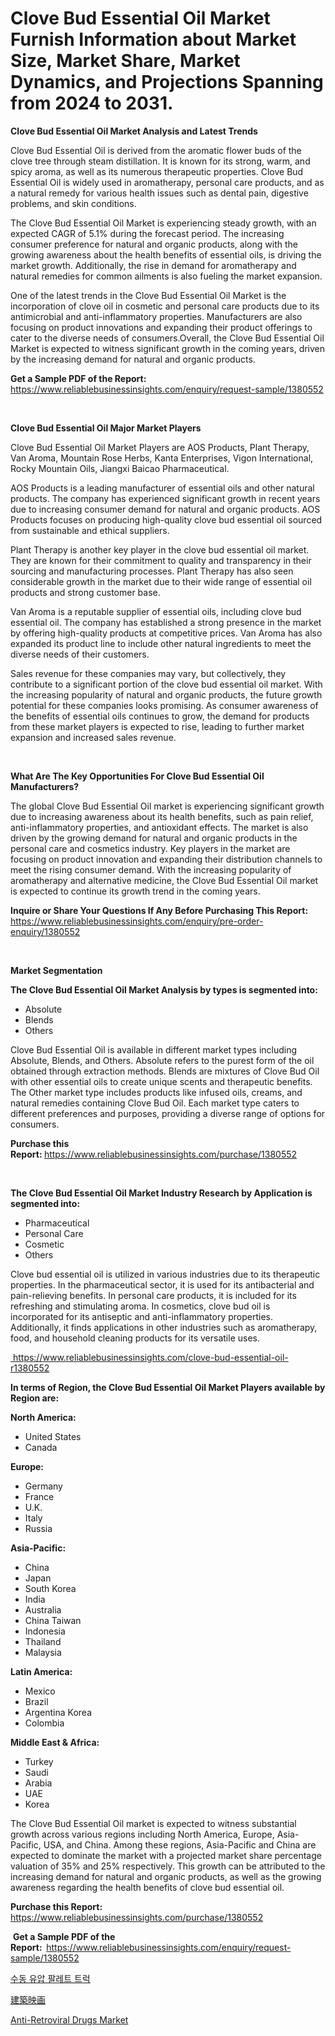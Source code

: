 <p><h1>Clove Bud Essential Oil Market Furnish Information about Market Size, Market Share, Market Dynamics, and Projections Spanning from 2024 to 2031.</h1></p><p><strong>Clove Bud Essential Oil Market Analysis and Latest Trends</strong></p>
<p><p>Clove Bud Essential Oil is derived from the aromatic flower buds of the clove tree through steam distillation. It is known for its strong, warm, and spicy aroma, as well as its numerous therapeutic properties. Clove Bud Essential Oil is widely used in aromatherapy, personal care products, and as a natural remedy for various health issues such as dental pain, digestive problems, and skin conditions.</p><p>The Clove Bud Essential Oil Market is experiencing steady growth, with an expected CAGR of 5.1% during the forecast period. The increasing consumer preference for natural and organic products, along with the growing awareness about the health benefits of essential oils, is driving the market growth. Additionally, the rise in demand for aromatherapy and natural remedies for common ailments is also fueling the market expansion.</p><p>One of the latest trends in the Clove Bud Essential Oil Market is the incorporation of clove oil in cosmetic and personal care products due to its antimicrobial and anti-inflammatory properties. Manufacturers are also focusing on product innovations and expanding their product offerings to cater to the diverse needs of consumers.Overall, the Clove Bud Essential Oil Market is expected to witness significant growth in the coming years, driven by the increasing demand for natural and organic products.</p></p>
<p><strong>Get a Sample PDF of the Report:&nbsp;</strong> <a href="https://www.reliablebusinessinsights.com/enquiry/request-sample/1380552">https://www.reliablebusinessinsights.com/enquiry/request-sample/1380552</a></p>
<p>&nbsp;</p>
<p><strong>Clove Bud Essential Oil Major Market Players</strong></p>
<p><p>Clove Bud Essential Oil Market Players are AOS Products, Plant Therapy, Van Aroma, Mountain Rose Herbs, Kanta Enterprises, Vigon International, Rocky Mountain Oils, Jiangxi Baicao Pharmaceutical. </p><p>AOS Products is a leading manufacturer of essential oils and other natural products. The company has experienced significant growth in recent years due to increasing consumer demand for natural and organic products. AOS Products focuses on producing high-quality clove bud essential oil sourced from sustainable and ethical suppliers.</p><p>Plant Therapy is another key player in the clove bud essential oil market. They are known for their commitment to quality and transparency in their sourcing and manufacturing processes. Plant Therapy has also seen considerable growth in the market due to their wide range of essential oil products and strong customer base.</p><p>Van Aroma is a reputable supplier of essential oils, including clove bud essential oil. The company has established a strong presence in the market by offering high-quality products at competitive prices. Van Aroma has also expanded its product line to include other natural ingredients to meet the diverse needs of their customers.</p><p>Sales revenue for these companies may vary, but collectively, they contribute to a significant portion of the clove bud essential oil market. With the increasing popularity of natural and organic products, the future growth potential for these companies looks promising. As consumer awareness of the benefits of essential oils continues to grow, the demand for products from these market players is expected to rise, leading to further market expansion and increased sales revenue.</p></p>
<p>&nbsp;</p>
<p><strong>What Are The Key Opportunities For Clove Bud Essential Oil Manufacturers?</strong></p>
<p><p>The global Clove Bud Essential Oil market is experiencing significant growth due to increasing awareness about its health benefits, such as pain relief, anti-inflammatory properties, and antioxidant effects. The market is also driven by the growing demand for natural and organic products in the personal care and cosmetics industry. Key players in the market are focusing on product innovation and expanding their distribution channels to meet the rising consumer demand. With the increasing popularity of aromatherapy and alternative medicine, the Clove Bud Essential Oil market is expected to continue its growth trend in the coming years.</p></p>
<p><strong>Inquire or Share Your Questions If Any Before Purchasing This Report:</strong> <a href="https://www.reliablebusinessinsights.com/enquiry/pre-order-enquiry/1380552">https://www.reliablebusinessinsights.com/enquiry/pre-order-enquiry/1380552</a></p>
<p>&nbsp;</p>
<p><strong>Market Segmentation</strong></p>
<p><strong>The Clove Bud Essential Oil Market Analysis by types is segmented into:</strong></p>
<p><ul><li>Absolute</li><li>Blends</li><li>Others</li></ul></p>
<p><p>Clove Bud Essential Oil is available in different market types including Absolute, Blends, and Others. Absolute refers to the purest form of the oil obtained through extraction methods. Blends are mixtures of Clove Bud Oil with other essential oils to create unique scents and therapeutic benefits. The Other market type includes products like infused oils, creams, and natural remedies containing Clove Bud Oil. Each market type caters to different preferences and purposes, providing a diverse range of options for consumers.</p></p>
<p><strong>Purchase this Report:&nbsp;</strong><a href="https://www.reliablebusinessinsights.com/purchase/1380552">https://www.reliablebusinessinsights.com/purchase/1380552</a></p>
<p>&nbsp;</p>
<p><strong>The Clove Bud Essential Oil Market Industry Research by Application is segmented into:</strong></p>
<p><ul><li>Pharmaceutical</li><li>Personal Care</li><li>Cosmetic</li><li>Others</li></ul></p>
<p><p>Clove bud essential oil is utilized in various industries due to its therapeutic properties. In the pharmaceutical sector, it is used for its antibacterial and pain-relieving benefits. In personal care products, it is included for its refreshing and stimulating aroma. In cosmetics, clove bud oil is incorporated for its antiseptic and anti-inflammatory properties. Additionally, it finds applications in other industries such as aromatherapy, food, and household cleaning products for its versatile uses.</p></p>
<p><a href="https://www.reliablebusinessinsights.com/clove-bud-essential-oil-r1380552">&nbsp;https://www.reliablebusinessinsights.com/clove-bud-essential-oil-r1380552</a></p>
<p><strong>In terms of Region, the Clove Bud Essential Oil Market Players available by Region are:</strong></p>
<p>
    <p> <strong> North America: </strong>
        <ul>
            <li>United States</li>
            <li>Canada</li>
        </ul>
        </p> 
    <p> <strong> Europe: </strong>
        <ul>
            <li>Germany</li>
            <li>France</li>
            <li>U.K.</li>
            <li>Italy</li>
            <li>Russia</li>
        </ul>
        </p> 
    <p> <strong> Asia-Pacific: </strong>
        <ul>
            <li>China</li>
            <li>Japan</li>
            <li>South Korea</li>
            <li>India</li>
            <li>Australia</li>
            <li>China Taiwan</li>
            <li>Indonesia</li>
            <li>Thailand</li>
            <li>Malaysia</li>
        </ul>
        </p> 
    <p> <strong> Latin America: </strong>
        <ul>
            <li>Mexico</li>
            <li>Brazil</li>
            <li>Argentina Korea</li>
            <li>Colombia</li>
        </ul>
        </p> 
    <p> <strong> Middle East & Africa: </strong>
        <ul>
            <li>Turkey</li>
            <li>Saudi</li>
            <li>Arabia</li>
            <li>UAE</li>
            <li>Korea</li>
        </ul>
    </p>
    </p>
<p><p>The Clove Bud Essential Oil market is expected to witness substantial growth across various regions including North America, Europe, Asia-Pacific, USA, and China. Among these regions, Asia-Pacific and China are expected to dominate the market with a projected market share percentage valuation of 35% and 25% respectively. This growth can be attributed to the increasing demand for natural and organic products, as well as the growing awareness regarding the health benefits of clove bud essential oil.</p></p>
<p><strong>Purchase this Report: </strong><a href="https://www.reliablebusinessinsights.com/purchase/1380552">https://www.reliablebusinessinsights.com/purchase/1380552</a></p>
<p>&nbsp;<strong>Get a Sample PDF of the Report:&nbsp;&nbsp;</strong><a href="https://www.reliablebusinessinsights.com/enquiry/request-sample/1380552">https://www.reliablebusinessinsights.com/enquiry/request-sample/1380552</a></p>
<p><strong></strong></p>
<p><p><a href="https://github.com/laholand/Market-Research-Report-List-5/blob/main/37321377807.md">수동 유압 팔레트 트럭</a></p><p><a href="https://github.com/mohamedbakry57/Market-Research-Report-List-5/blob/main/33000613656.md">建築映画</a></p><p><a href="https://issuu.com/reportprime-2/docs/anti-retroviral-drugs-market-size-2030.pptx">Anti-Retroviral Drugs Market</a></p></p>